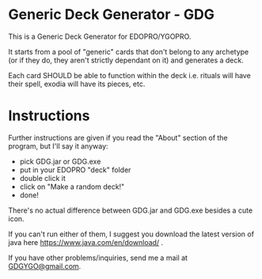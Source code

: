 # Generic Deck Generator - GDG

This is a Generic Deck Generator for EDOPRO/YGOPRO. 

It starts from a pool of "generic" cards that don't belong to any archetype (or if they do, they aren't strictly dependant on it) and generates a deck.

Each card SHOULD be able to function within the deck i.e. rituals will have their spell, exodia will have its pieces, etc.

# Instructions

Further instructions are given if you read the "About" section of the program, but I'll say it anyway:

- pick GDG.jar or GDG.exe
- put in your EDOPRO "deck" folder
- double click it
- click on "Make a random deck!"
- done!

There's no actual difference between GDG.jar and GDG.exe besides a cute icon.

If you can't run either of them, I suggest you download the latest version of java here https://www.java.com/en/download/ .

If you have other problems/inquiries, send me a mail at GDGYGO@gmail.com.
